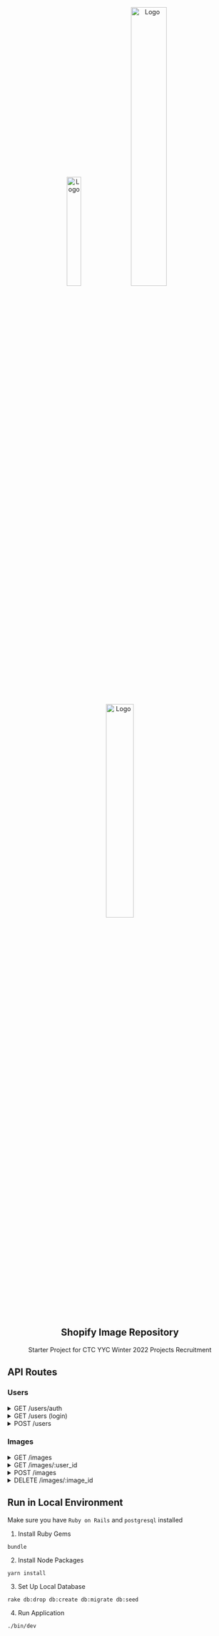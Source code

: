 <p align="center">
      <img src="https://download.logo.wine/logo/React_(web_framework)/React_(web_framework)-Logo.wine.png" alt="Logo" width="25%" height="auto">
      <img src="https://miro.medium.com/max/800/1*mUISLg4ghf6QYT_f1-cnlg.png" alt="Logo" width="40%" height="auto">
      <img src="https://upload.wikimedia.org/wikipedia/commons/thumb/6/62/Ruby_On_Rails_Logo.svg/1200px-Ruby_On_Rails_Logo.svg.png" alt="Logo" width="35%" height="auto">

  <h2 align="center">Shopify Image Repository</h2>

  <p align="center">
    Starter Project for CTC YYC Winter 2022 Projects Recruitment
  </p>
</p>

## API Routes

### Users

<details>
<summary>GET /users/auth</summary>

Authenticates the existing auth token on client side

**Query Parameters:**

`username`: string

`auth_token`: string

**Response:**

Ok - 200 or Unauthorized - 409

</details>

<details>
<summary>GET /users (login)</summary>

For user login and providing user with up to date auth token

**Query Parameters:**

`username`: string

`password`: string

**Response:**

```json
{
  "id": 21,
  "username": "test",
  "email": "test@gmail.com",
  "auth_token": "6492446b-65ef-4c7d-a9a3-f819dfbd6f8d",
  "token_expiry": "2022-02-20T01:51:27.894Z"
}
```

</details>

<details>
<summary>POST /users</summary>

Creates a new user

**Body:**

```json
{
  "username": "test",
  "password": "test",
  "email": "test@gmail.com"
}
```

**Response:**

```json
{
  "id": 25,
  "username": "test6",
  "email": "test@gmail.com",
  "auth_token": "1c47305d-daae-4c35-a723-a403f91a7d12",
  "token_expiry": "2022-02-20T20:35:02.082Z"
}
```

</details>

### Images

<details>
<summary>GET /images</summary>

Queries all public images

**Response:**

```json
[
  {
    "id": 6,
    "name": "Practical Steel Car",
    "description": "Mollitia dignissimos assumenda porro et aliquid nisi enim est voluptatem.",
    "image_url": "https://loremflickr.com/300/300",
    "public": true,
    "user": {
      "username": "mandi",
      "email": "demetrius@rau-brown.biz"
    }
  },
  {
    "id": 7,
    "name": "Mediocre Iron Car",
    "description": "Mollitia minus non ipsam debitis fugit eius delectus vel sapiente.",
    "image_url": "https://loremflickr.com/300/300",
    "public": true,
    "user": {
      "username": "kenneth",
      "email": "clark_lebsack@weissnat.com"
    }
  }
]
```

</details>

<details>
<summary>GET /images/:user_id</summary>

Queries images for a certain user's account (private + public)

**Query Parameters:**

`auth_token`: string

**Response:**

```json
[
  {
    "id": 6,
    "name": "BMW M5",
    "description": "0-60 3.9s",
    "image_url": "https://hips.hearstapps.com/hmg-prod.s3.amazonaws.com/images/2022-bmw-m5-cs-109-1611684117.jpg?crop=0.708xw:0.798xh;0.0865xw,0.115xh&resize=640:*",
    "public": true,
    "user": {
      "username": "test",
      "email": "test@gmail.com"
    }
  },
  {
    "id": 7,
    "name": "Ducati V4",
    "description": "Hellllla fast",
    "image_url": "https://cdn.visordown.com/field/image/1330x748_V4-MY20_ACC_TO_3-4-ANT-DX_AMB_2.jpg",
    "public": true,
    "user": {
      "username": "test",
      "email": "test@gmail.com"
    }
  }
]
```

</details>

<details>
<summary>POST /images</summary>

Creates a new image

**Query Parameters:**

`auth_token`: string

**Body:**

```json
{
  "user_id": "1",
  "name": "private image",
  "description": "test description",
  "image_url": "test",
  "public": "false"
}
```

**Response:**

```json
{
  "id": 10,
  "name": "private image",
  "description": "test",
  "image_url": "https://www.image.com",
  "public": false,
  "user": {
    "username": "test",
    "email": "test@gmail.com"
  }
}
```

</details>

<details>
<summary>DELETE /images/:image_id</summary>

Deletes an image

**Query Parameters:**

`auth_token`: string
`user_id`: int

**Response:**

No Content, 204

</details>

## Run in Local Environment

Make sure you have `Ruby on Rails` and `postgresql` installed

1. Install Ruby Gems

```
bundle
```

2. Install Node Packages

```
yarn install
```

3. Set Up Local Database

```
rake db:drop db:create db:migrate db:seed
```

4. Run Application

```
./bin/dev
```
